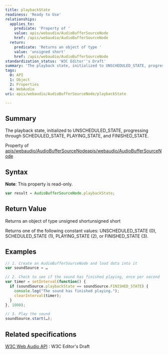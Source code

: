 ```yaml
---
title: playbackState
readiness: 'Ready to Use'
relationships:
  applies_to:
    predicate: 'Property of '
    value: apis/webaudio/AudioBufferSourceNode
    href: /apis/webaudio/AudioBufferSourceNode
  return:
    predicate: 'Returns an object of type '
    value: 'unsigned short'
    href: /apis/webaudio/AudioBufferSourceNode
standardization_status: 'W3C Editor''s Draft'
summary: 'The playback state, initialized to UNSCHEDULED_STATE, progressing through SCHEDULED_STATE, PLAYING_STATE, and FINISHED_STATE.'
tags:
  0: API
  1: Object
  2: Properties
  4: WebAudio
uri: apis/webaudio/AudioBufferSourceNode/playbackState

---
```

## <span>Summary</span>

The playback state, initialized to UNSCHEDULED\_STATE, progressing through SCHEDULED\_STATE, PLAYING\_STATE, and FINISHED\_STATE.

Property of [apis/webaudio/AudioBufferSourceNode](/apis/webaudio/AudioBufferSourceNode)[apis/webaudio/AudioBufferSourceNode](/apis/webaudio/AudioBufferSourceNode)

## <span>Syntax</span>

**Note**: This property is read-only.

``` js
var result = AudioBufferSourceNode.playbackState;
```

## <span>Return Value</span>

Returns an object of type unsigned shortunsigned short

Returns one of the following constant values: UNSCHEDULED\_STATE (0), SCHEDULED\_STATE (1), PLAYING\_STATE (2), or FINISHED\_STATE (3).

## <span>Examples</span>

``` js
// 1. Create an AudioBufferSourceNode and load data into it
var soundSource = …

// 2. Check to see if the sound has finished playing, once per second
var timer = setInterval(function() {
  if (soundSource.playbackState == soundSource.FINISHED_STATE) {
    console.log("The sound has finished playing.");
    clearInterval(timer);
  }
}, 1000);

// 3. Play the sound
soundSource.start(…);
```

## <span>Related specifications</span>

[W3C Web Audio API](https://dvcs.w3.org/hg/audio/raw-file/tip/webaudio/specification.html)
:   W3C Editor's Draft
